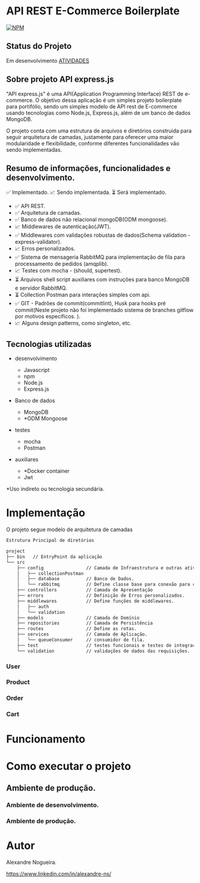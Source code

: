 # API REST E-Commerce Boilerplate

[![NPM](https://img.shields.io/npm/l/react)](https://github.com/alexandre-ns/API-express/blob/main/LICENSE)

## Status do Projeto

Em desenvolvimento [ATIVIDADES](https://github.com/users/alexandre-ns/projects/1/views/1)

## Sobre projeto API express.js

"API express.js" é uma API(Application Programming Interface) REST de e-commerce. O objetivo dessa aplicação é um simples projeto boilerplate para portifólio, sendo um simples modelo de API rest de E-commerce usando tecnologias como Node.js, Express.js, além de um banco de dados MongoDB.

O projeto conta com uma estrutura de arquivos e diretórios construida para seguir arquitetura de camadas, justamente para oferecer uma maior modularidade e flexibilidade, conforme diferentes funcionalidades vão sendo implementadas.

## Resumo de informações, funcionalidades e desenvolvimento.

:white_check_mark: Implementado.
:chart_with_upwards_trend: Sendo implementada.
:hourglass_flowing_sand: Será implementado.

- :white_check_mark: API REST.
- :white_check_mark: Arquitetura de camadas.
- :white_check_mark: Banco de dados não relacional mongoDB(ODM mongoose).
- :chart_with_upwards_trend: Middlewares de autenticação(JWT).
- :white_check_mark: Middlewares com validações robustas de dados(Schema validation - express-validator).
- :chart_with_upwards_trend: Erros personalizados.
- :white_check_mark: Sistema de mensageria RabbitMQ para implementação de fila para processamento de pedidos (amqplib).
- :chart_with_upwards_trend: Testes com mocha - (should, supertest).
- :hourglass_flowing_sand: Arquivos shell script auxiliares com instruções para banco MongoDB e servidor RabbitMQ.
- :hourglass_flowing_sand: Collection Postman para interações simples com api.
- :white_check_mark: GIT - Padrões de commit(commitlint), Husk para hooks pré commit(Neste projeto não foi implementado sistema de branches gitflow por motivos específicos. ).
- :chart_with_upwards_trend: Alguns design patterns, como singleton, etc.

## Tecnologias utilizadas

- desenvolvimento

  - Javascript
  - npm
  - Node.js
  - Express.js

- Banco de dados

  - MongoDB
  - \*ODM Mongoose

- testes

  - mocha
  - Postman

- auxiliares
  - \*Docker container
  - Jwt

\*Uso indireto ou tecnologia secundária.

# Implementação

O projeto segue modelo de arquitetura de camadas

```bash
Estrutura Principal de diretórios

project
├── bin   // EntryPoint da aplicação
└── src
    ├── config                // Camada de Infraestrutura e outras atividades.
    │   ├── collectionPostman
    │   ├── database          // Banco de Dados.
    │   └── rabbitmq          // Define classe base para conexão para criação de fila(RabbitMQ).
    ├── controllers           // Camada de Apresentação
    ├── errors                // Definição de Erros personalizados.
    ├── middlewares           // Define funções de middlewares.
    │   ├── auth
    │   └── validation
    ├── models                // Camada de Domínio
    ├── repositories          // Camada de Persistência
    ├── routes                // Define as rotas.
    ├── services              // Camada de Aplicação.
    │   └── queueConsumer     // consumidor de fila.
    ├── test                  // testes funcionais e testes de integração.
    └── validation            // validações de dados das requisições.
```

### User

### Product

### Order

### Cart

# Funcionamento

# Como executar o projeto

## Ambiente de produção.

### Ambiente de desenvolvimento.

### Ambiente de produção.

# Autor

Alexandre Nogueira.

https://www.linkedin.com/in/alexandre-ns/
